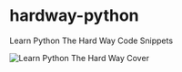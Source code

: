 # hardway-python
Learn Python The Hard Way Code Snippets

![Learn Python The Hard Way Cover](http://ecx.images-amazon.com/images/I/51V2KZzUFhL._AC_UL320_SR246,320_.jpg)
